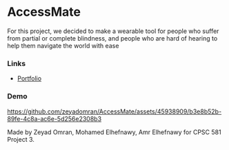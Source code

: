 # AccessMate
For this project, we decided to make a wearable tool for people who suffer from partial or complete blindness, and people who are hard of hearing to help them navigate the world with ease

### Links
- [Portfolio](https://odd-one-out-cpsc581.carrd.co)

### Demo

https://github.com/zeyadomran/AccessMate/assets/45938909/b3e8b52b-89fe-4c8a-ac6e-5d256e2308b3


Made by Zeyad Omran, Mohamed Elhefnawy, Amr Elhefnawy for CPSC 581 Project 3.
